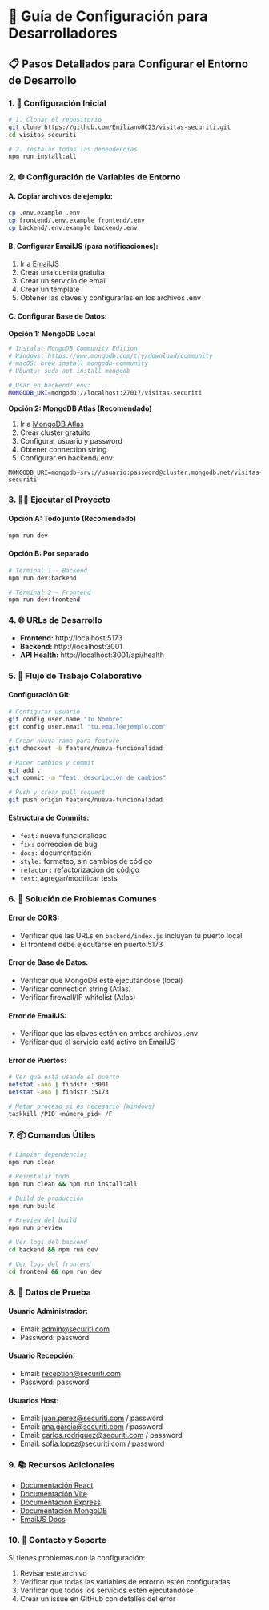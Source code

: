 # 🚀 Guía de Configuración para Desarrolladores

## 📋 Pasos Detallados para Configurar el Entorno de Desarrollo

### 1. 🔧 Configuración Inicial

```bash
# 1. Clonar el repositorio
git clone https://github.com/EmilianoHC23/visitas-securiti.git
cd visitas-securiti

# 2. Instalar todas las dependencias
npm run install:all
```

### 2. 🌐 Configuración de Variables de Entorno

#### A. Copiar archivos de ejemplo:
```bash
cp .env.example .env
cp frontend/.env.example frontend/.env  
cp backend/.env.example backend/.env
```

#### B. Configurar EmailJS (para notificaciones):
1. Ir a [EmailJS](https://www.emailjs.com/)
2. Crear una cuenta gratuita
3. Crear un servicio de email
4. Crear un template
5. Obtener las claves y configurarlas en los archivos .env

#### C. Configurar Base de Datos:

**Opción 1: MongoDB Local**
```bash
# Instalar MongoDB Community Edition
# Windows: https://www.mongodb.com/try/download/community
# macOS: brew install mongodb-community
# Ubuntu: sudo apt install mongodb

# Usar en backend/.env:
MONGODB_URI=mongodb://localhost:27017/visitas-securiti
```

**Opción 2: MongoDB Atlas (Recomendado)**
1. Ir a [MongoDB Atlas](https://cloud.mongodb.com/)
2. Crear cluster gratuito
3. Configurar usuario y password
4. Obtener connection string
5. Configurar en backend/.env:
```
MONGODB_URI=mongodb+srv://usuario:password@cluster.mongodb.net/visitas-securiti
```

### 3. 🏃‍♂️ Ejecutar el Proyecto

#### Opción A: Todo junto (Recomendado)
```bash
npm run dev
```

#### Opción B: Por separado
```bash
# Terminal 1 - Backend
npm run dev:backend

# Terminal 2 - Frontend  
npm run dev:frontend
```

### 4. 🌐 URLs de Desarrollo
- **Frontend:** http://localhost:5173
- **Backend:** http://localhost:3001
- **API Health:** http://localhost:3001/api/health

### 5. 👥 Flujo de Trabajo Colaborativo

#### Configuración Git:
```bash
# Configurar usuario
git config user.name "Tu Nombre"
git config user.email "tu.email@ejemplo.com"

# Crear nueva rama para feature
git checkout -b feature/nueva-funcionalidad

# Hacer cambios y commit
git add .
git commit -m "feat: descripción de cambios"

# Push y crear pull request
git push origin feature/nueva-funcionalidad
```

#### Estructura de Commits:
- `feat:` nueva funcionalidad
- `fix:` corrección de bug
- `docs:` documentación
- `style:` formateo, sin cambios de código
- `refactor:` refactorización de código
- `test:` agregar/modificar tests

### 6. 🐛 Solución de Problemas Comunes

#### Error de CORS:
- Verificar que las URLs en `backend/index.js` incluyan tu puerto local
- El frontend debe ejecutarse en puerto 5173

#### Error de Base de Datos:
- Verificar que MongoDB esté ejecutándose (local)
- Verificar connection string (Atlas)
- Verificar firewall/IP whitelist (Atlas)

#### Error de EmailJS:
- Verificar que las claves estén en ambos archivos .env
- Verificar que el servicio esté activo en EmailJS

#### Error de Puertos:
```bash
# Ver qué está usando el puerto
netstat -ano | findstr :3001
netstat -ano | findstr :5173

# Matar proceso si es necesario (Windows)
taskkill /PID <número_pid> /F
```

### 7. 📦 Comandos Útiles

```bash
# Limpiar dependencias
npm run clean

# Reinstalar todo
npm run clean && npm run install:all

# Build de producción
npm run build

# Preview del build
npm run preview

# Ver logs del backend
cd backend && npm run dev

# Ver logs del frontend
cd frontend && npm run dev
```

### 8. 🔑 Datos de Prueba

#### Usuario Administrador:
- Email: admin@securiti.com
- Password: password

#### Usuario Recepción:
- Email: reception@securiti.com  
- Password: password

#### Usuarios Host:
- Email: juan.perez@securiti.com / password
- Email: ana.garcia@securiti.com / password
- Email: carlos.rodriguez@securiti.com / password
- Email: sofia.lopez@securiti.com / password

### 9. 📚 Recursos Adicionales

- [Documentación React](https://react.dev/)
- [Documentación Vite](https://vitejs.dev/)
- [Documentación Express](https://expressjs.com/)
- [Documentación MongoDB](https://docs.mongodb.com/)
- [EmailJS Docs](https://www.emailjs.com/docs/)

### 10. 🤝 Contacto y Soporte

Si tienes problemas con la configuración:
1. Revisar este archivo
2. Verificar que todas las variables de entorno estén configuradas
3. Verificar que todos los servicios estén ejecutándose
4. Crear un issue en GitHub con detalles del error